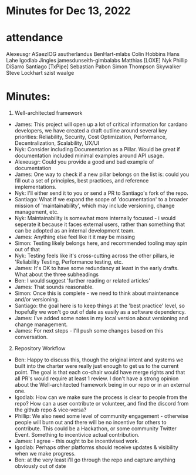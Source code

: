 # Minutes for Dec 13, 2022

# attendance

Alexeusgr
ASaezIOG
asutherlandus
BenHart-mlabs
Colin Hobbins
Hans Lahe
Igodlab
Jingles
jamesdunseith-gimbalabs
Matthias [LOXE]
Nyk
Phillip DiSarro
Santiago [TxPipe]
Sebastian Pabon
Simon Thompson
Skywalker
Steve Lockhart
szist
waalge


# Minutes:

1. Well-architected framework

- James:  This project will open up a lot of critical information for cardano developers, we have created a draft outline around several key priorities: Reliability, Security, Cost Optimization, Performance, Decentralization, Scalability,  UX/UI
- Nyk: Consider including Documentation as a Pillar. Would be great if documentation included minimal examples around API usage.
- Alexeusgr: Could you provide a good and bad example of documentation
- James: One way to check if a new pillar belongs on the list is: could you fill out a set of principles, best practices, and reference implementations. 
- Nyk: I'll either send it to you or send a PR to Santiago's fork of the repo.
- Santiago: What if we expand the scope of 'documentation' to a broader mission of 'maintainability', which may include versioning, change management, etc.
- Nyk: Maintainability is somewhat more internally focused - i would seperate it because it faces external users, rather than something that can be adopted as an internal development team.
- James: Anything else feel like it it may be missing
- Simon: Testing likely belongs here, and recommended tooling may spin out of that
- Nyk: Testing feels like it's cross-cutting across the other pillars, ie 'Reliability Testing, Performance testing, etc.
- James: It's OK to have some redundancy at least in the early drafts. What about the three subheadings
- Ben: I would suggest 'further reading or related articles'
- James: That sounds reasonable.
- Simon: Once this is complete - we need to think about maintenance and/or versioning.
- Santiago: the goal here is to keep things at the 'best practice' level, so hopefully we won't go out of date as easily as a software dependency.
- James: I've added some notes in my local version about versioning and change management.
- James: For next steps - I'll push some changes based on this conversation.


2. Repository Workflow
- Ben: Happy to discuss this,  though the original intent and systems we built into the charter were really just enough to get us to the current point.  The goal is that each co-chair would have merge rights and that all PR's would require at least 1 review. I don't have a strong opinion about the Well-architected framework being in our repo or in an external one.
- Igodlab: How can we make sure the process is clear to people from the repo?  How can a user contribute or volunteer,  and find the discord from the github repo & vice-versa?
- Phillip: We also need some level of community engagement - otherwise people will burn out and there will be no incentive for others to contribute. This could be a Hackathon, or some community Twitter Event. Something to incentivice actual contribution.
- James: I agree - this ought to be incentivised work.
- Igodlab: Perhaps other platforms should receive updates & visibility when we make progress.
- Ben: at the very least i'll go through the repo and capture anything obviously out of date
